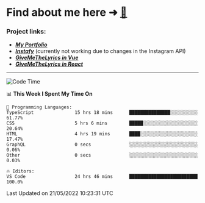 # Find about me here ➜ [🧑](https://pauabella.dev)

### Project links:
- ***[My Portfolio](https://pauabella.dev)***
- ***[Instafy](https://instafy.me)*** (currently not working due to changes in the Instagram API)
- ***[GiveMeTheLyrics in Vue](https://lyrics.pauabella.dev)***
- ***[GiveMeTheLyrics in React](https://pauabella.dev/GiveMeTheLyrics)***

---
<!--START_SECTION:waka-->
![Code Time](http://img.shields.io/badge/Code%20Time-1%2C076%20hrs%2036%20mins-blue)

📊 **This Week I Spent My Time On** 

```text
💬 Programming Languages: 
TypeScript               15 hrs 18 mins      ███████████████░░░░░░░░░░   61.77% 
CSS                      5 hrs 6 mins        █████░░░░░░░░░░░░░░░░░░░░   20.64% 
HTML                     4 hrs 19 mins       ████░░░░░░░░░░░░░░░░░░░░░   17.47% 
GraphQL                  0 secs              ░░░░░░░░░░░░░░░░░░░░░░░░░   0.06% 
Other                    0 secs              ░░░░░░░░░░░░░░░░░░░░░░░░░   0.03%

🔥 Editors: 
VS Code                  24 hrs 46 mins      █████████████████████████   100.0%

```


 Last Updated on 21/05/2022 10:23:31 UTC
<!--END_SECTION:waka-->
